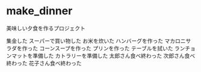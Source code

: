 # make_dinner
美味しい夕食を作るプロジェクト

集金した
スーパーで買い物した
お米を炊いた
ハンバーグを作った
マカロニサラダを作った
コーンスープを作った
プリンを作った
テーブルを拭いた
ランチョンマットを準備した
カトラリーを準備した
太郎さん食べ終わった
次郎さん食べ終わった
花子さん食べ終わった